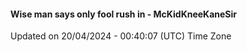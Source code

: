 #### Wise man says only fool rush in - McKidKneeKaneSir
Updated on 20/04/2024 - 00:40:07 (UTC) Time Zone
